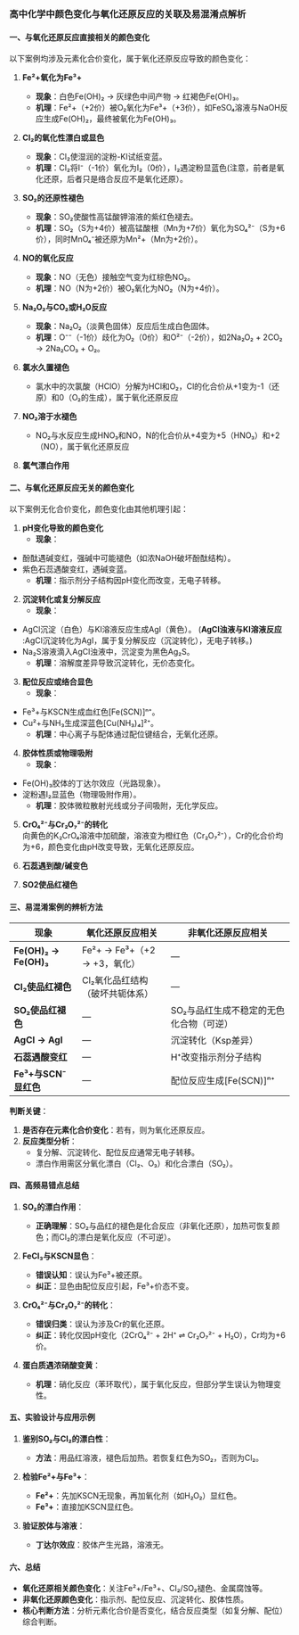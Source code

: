 ### 高中化学中颜色变化与氧化还原反应的关联及易混淆点解析
#### **一、与氧化还原反应直接相关的颜色变化**
以下案例均涉及元素化合价变化，属于氧化还原反应导致的颜色变化：
1. **Fe²+氧化为Fe³+**  
   - **现象**：白色Fe(OH)₂ → 灰绿色中间产物 → 红褐色Fe(OH)₃。  
   - **机理**：Fe²+（+2价）被O₂氧化为Fe³+（+3价），如FeSO₄溶液与NaOH反应生成Fe(OH)₂，最终被氧化为Fe(OH)₃。

2. **Cl₂的氧化性漂白或显色**  
   - **现象**：Cl₂使湿润的淀粉-KI试纸变蓝。  
   - **机理**：Cl₂将I⁻（-1价）氧化为I₂（0价），I₂遇淀粉显蓝色(注意，前者是氧化还原，后者只是络合反应不是氧化还原）。

3. **SO₂的还原性褪色**  
   - **现象**：SO₂使酸性高锰酸钾溶液的紫红色褪去。  
   - **机理**：SO₂（S为+4价）被高锰酸根（Mn为+7价）氧化为SO₄²⁻（S为+6价），同时MnO₄⁻被还原为Mn²+（Mn为+2价）。

4. **NO的氧化反应**  
   - **现象**：NO（无色）接触空气变为红棕色NO₂。  
   - **机理**：NO（N为+2价）被O₂氧化为NO₂（N为+4价）。

5. **Na₂O₂与CO₂或H₂O反应**  
   - **现象**：Na₂O₂（淡黄色固体）反应后生成白色固体。  
   - **机理**：O⁻⁻（-1价）歧化为O₂（0价）和O²⁻（-2价），如2Na₂O₂ + 2CO₂ → 2Na₂CO₃ + O₂。

6. **氯水久置褪色** 
   - 氯水中的次氯酸（HClO）分解为HCl和O₂，Cl的化合价从+1变为-1（还原）和0（O₂的生成），属于氧化还原反应

7. **NO₂溶于水褪色**
   - NO₂与水反应生成HNO₃和NO，N的化合价从+4变为+5（HNO₃）和+2（NO），属于氧化还原反应

8. **氯气漂白作用**

#### **二、与氧化还原反应无关的颜色变化**
以下案例无化合价变化，颜色变化由其他机理引起：
1. **pH变化导致的颜色变化**  
   - **现象**：  
- 酚酞遇碱变红，强碱中可能褪色（如浓NaOH破坏酚酞结构）。  
- 紫色石蕊遇酸变红，遇碱变蓝。  
   - **机理**：指示剂分子结构因pH变化而改变，无电子转移。

2. **沉淀转化或复分解反应**  
   - **现象**：  
- AgCl沉淀（白色）与KI溶液反应生成AgI（黄色）。  (**AgCl浊液与KI溶液反应**  :AgCl沉淀转化为AgI，属于复分解反应（沉淀转化），无电子转移。)
- Na₂S溶液滴入AgCl浊液中，沉淀变为黑色Ag₂S。  
   - **机理**：溶解度差异导致沉淀转化，无价态变化。

3. **配位反应或络合显色**  
   - **现象**：  
- Fe³+与KSCN生成血红色[Fe(SCN)]ⁿ⁺。  
- Cu²+与NH₃生成深蓝色[Cu(NH₃)₄]²⁺。  
   - **机理**：中心离子与配体通过配位键结合，无氧化还原。

4. **胶体性质或物理吸附**  
   - **现象**：  
- Fe(OH)₃胶体的丁达尔效应（光路现象）。  
- 淀粉遇I₂显蓝色（物理吸附作用）。  
   - **机理**：胶体微粒散射光线或分子间吸附，无化学反应。

5. **CrO₄²⁻与Cr₂O₇²⁻的转化**  
   向黄色的K₂CrO₄溶液中加硫酸，溶液变为橙红色（Cr₂O₇²⁻），Cr的化合价均为+6，颜色变化由pH改变导致，无氧化还原反应。

6. **石蕊遇到酸/碱变色**
7. **SO2使品红褪色**

#### **三、易混淆案例的辨析方法**
| **现象**                | **氧化还原反应相关**                          | **非氧化还原反应相关**                      |
|-|-|--|
| **Fe(OH)₂ → Fe(OH)₃**   | Fe²+ → Fe³+（+2 → +3，氧化）                | —                                         |
| **Cl₂使品红褪色**        | Cl₂氧化品红结构（破坏共轭体系）               | —                                         |
| **SO₂使品红褪色**        | —                                          | SO₂与品红生成不稳定的无色化合物（可逆） |
| **AgCl → AgI**          | —                                          | 沉淀转化（Ksp差异）              |
| **石蕊遇酸变红**         | —                                          | H⁺改变指示剂分子结构                       |
| **Fe³+与SCN⁻显红色**     | —                                          | 配位反应生成[Fe(SCN)]ⁿ⁺          |
**判断关键**：  
1. **是否存在元素化合价变化**：若有，则为氧化还原反应。  
2. **反应类型分析**：  
   - 复分解、沉淀转化、配位反应通常无电子转移。  
   - 漂白作用需区分氧化漂白（Cl₂、O₃）和化合漂白（SO₂）。  

#### **四、高频易错点总结**
1. **SO₂的漂白作用**：  
   - **正确理解**：SO₂与品红的褪色是化合反应（非氧化还原），加热可恢复颜色；而Cl₂的漂白是氧化反应（不可逆）。

2. **FeCl₃与KSCN显色**：  
   - **错误认知**：误认为Fe³+被还原。  
   - **纠正**：显色由配位反应引起，Fe³+价态不变。

3. **CrO₄²⁻与Cr₂O₇²⁻的转化**：  
   - **错误归类**：误认为涉及Cr的氧化还原。  
   - **纠正**：转化仅因pH变化（2CrO₄²⁻ + 2H⁺ ⇌ Cr₂O₇²⁻ + H₂O），Cr均为+6价。

4. **蛋白质遇浓硝酸变黄**：  
   - **机理**：硝化反应（苯环取代），属于氧化反应，但部分学生误认为物理变性。

#### **五、实验设计与应用示例**
1. **鉴别SO₂与Cl₂的漂白性**：  
   - **方法**：用品红溶液，褪色后加热。若恢复红色为SO₂，否则为Cl₂。

2. **检验Fe²+与Fe³+**：  
   - **Fe²+**：先加KSCN无现象，再加氧化剂（如H₂O₂）显红色。  
   - **Fe³+**：直接加KSCN显红色。

3. **验证胶体与溶液**：  
   - **丁达尔效应**：胶体产生光路，溶液无。  

#### **六、总结**
- **氧化还原相关颜色变化**：关注Fe²+/Fe³+、Cl₂/SO₂褪色、金属腐蚀等。  
- **非氧化还原颜色变化**：指示剂、配位反应、沉淀转化、胶体性质。  
- **核心判断方法**：分析元素化合价是否变化，结合反应类型（如复分解、配位）综合判断。